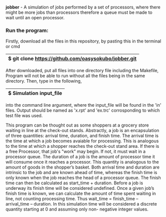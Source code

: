 **jobber** - A simulation of jobs performed by a set of processors, where there might be more jobs than processors 
              therefore a queue must be made to wait until an open processor.
              
              
### **Run the program:** ###

Firstly, download all the files in this repository, by pasting this in the terminal or cmd 

| $ git clone https://github.com/oasysokubo/jobber.git |
| ---------------------------------------------------- |

After downloaded, put all files into one directory file including the Makefile,
Program will not be able to run without all the files being in the same directory. 
Then, type in the following, 

| $ Simulation input_file |
| ----------------------- |

into the command line argument, where the input_file will be found in the 'in' files.
Output should be named as 'x.rpt' and 'ex.trc' corrosponding to which test file was used.


This program can be thought out as some shoppers at a grocery store waiting in line at the check-out stands.
Abstractly, a job is an encapsulation of three quantities: arrival time, duration, and finish time. The arrival time
is the time at which a job becomes avaiable for processing. This is analogous to the time at which a shopper reaches the 
check-out stand area. If there is a free Processor, that job's "work" may begin. If not, it must wait in a processor queue. 
The duration of a job is the amount of processor time it will consume once it reaches a processor. This quantity is analogous 
to the amount of goods in the shopper’s basket. Both arrival time and duration are intrinsic to the job and are known ahead of 
time, whereas the finish time is only known when the job reaches the head of a processor queue. The finish time can then be 
calculated as start_time + duration. Before a job is underway its finish time will be considered undefined. Once a given job’s 
finish time is known, we can calculate the amount of time spent waiting in line, not counting processing time. Thus wait_time 
= finish_time – arrival_time – duration. In this simulation time will be considered a discrete quantity starting at 0 and 
assuming only non- negative integer values.

